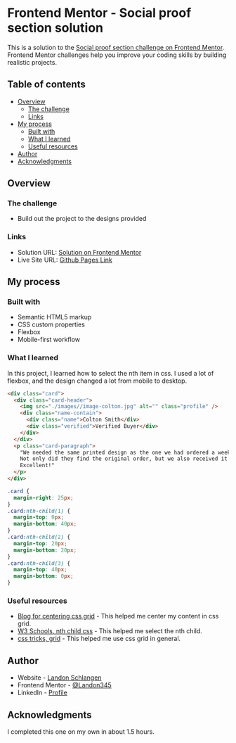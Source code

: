 # Frontend Mentor - Social proof section solution

This is a solution to the [Social proof section challenge on Frontend Mentor](https://www.frontendmentor.io/challenges/social-proof-section-6e0qTv_bA). Frontend Mentor challenges help you improve your coding skills by building realistic projects.

## Table of contents

- [Overview](#overview)
  - [The challenge](#the-challenge)
  - [Links](#links)
- [My process](#my-process)
  - [Built with](#built-with)
  - [What I learned](#what-i-learned)
  - [Useful resources](#useful-resources)
- [Author](#author)
- [Acknowledgments](#acknowledgments)

## Overview

### The challenge

- Build out the project to the designs provided

### Links

- Solution URL: [Solution on Frontend Mentor]()
- Live Site URL: [Github Pages Link]()

## My process

### Built with

- Semantic HTML5 markup
- CSS custom properties
- Flexbox
- Mobile-first workflow

### What I learned

In this project, I learned how to select the nth item in css. I used a lot of flexbox, and the design changed a lot from mobile to desktop.

```html
<div class="card">
  <div class="card-header">
    <img src="./images//image-colton.jpg" alt="" class="profile" />
    <div class="name-contain">
      <div class="name">Colton Smith</div>
      <div class="verified">Verified Buyer</div>
    </div>
  </div>
  <p class="card-paragraph">
    "We needed the same printed design as the one we had ordered a week prior.
    Not only did they find the original order, but we also received it in time.
    Excellent!"
  </p>
</div>
```

```css
.card {
  margin-right: 25px;
}
.card:nth-child(1) {
  margin-top: 0px;
  margin-bottom: 40px;
}
.card:nth-child(2) {
  margin-top: 20px;
  margin-bottom: 20px;
}
.card:nth-child(3) {
  margin-top: 40px;
  margin-bottom: 0px;
}
```

### Useful resources

- [Blog for centering css grid](https://coryrylan.com/blog/how-to-center-in-css-with-css-grid) - This helped me center my content in css grid.
- [W3 Schools, nth child css](https://www.w3schools.com/cssref/sel_nth-child.asp) - This helped me select the nth child.
- [css tricks, grid](https://css-tricks.com/snippets/css/complete-guide-grid/) - This helped me use css grid in general.

## Author

- Website - [Landon Schlangen](https://www.landonschlangen.com)
- Frontend Mentor - [@Landon345](https://www.frontendmentor.io/profile/Landon345)
- LinkedIn - [Profile](https://www.linkedin.com/in/landon-schlangen-a3989a16b/)

## Acknowledgments

I completed this one on my own in about 1.5 hours.

